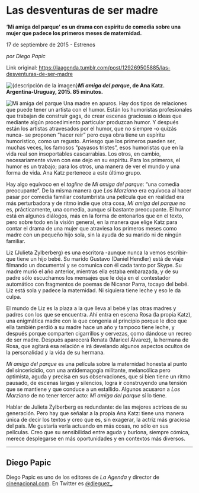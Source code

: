 # Las desventuras de ser madre

**‘Mi amiga del parque’ es un drama con espíritu de comedia sobre una mujer que padece los primeros meses de maternidad.**

17 de septiembre de 2015 - Estrenos

_por Diego Papic_

Link original: https://laagenda.tumblr.com/post/129269505885/las-desventuras-de-ser-madre

![{descripción de la imagen}](https://64.media.tumblr.com/ee46bc8de881aa03be8722413e2de1ac/tumblr_inline_pjzp451uif1t6q87u_500.jpg)***Mi amiga del parque*, de Ana Katz.  
 Argentina-Uruguay, 2015. 85 minutos.**

![Mi amiga del parque](https://64.media.tumblr.com/ee46bc8de881aa03be8722413e2de1ac/tumblr_inline_pjzp451uif1t6q87u_500.jpg) Una madre en apuros. Hay dos tipos de relaciones que puede tener un artista con el humor. Están los humoristas profesionales que trabajan de construir gags, de crear escenas graciosas o ideas que mediante algún procedimiento particular produzcan humor. Y después están los artistas atravesados por el humor, que no siempre -o quizás nunca- se proponen “hacer reír” pero cuya obra tiene un espíritu humorístico, como un regusto. Arriesgo que los primeros pueden ser, muchas veces, los famosos “payasos tristes”, esos humoristas que en la vida real son insoportables cascarrabias. Los otros, en cambio, necesariamente viven con ese dejo en su espíritu. Para los primeros, el humor es un trabajo; para los otros, una manera de ver el mundo y una forma de vida. Ana Katz pertenece a este último grupo.

Hay algo equívoco en el *tagline* de *Mi amiga del parque*: “una comedia preocupante”. De la misma manera que *Los Marziano* era equívoca al hacer pasar por comedia familiar costumbrista una película que en realidad era más perturbadora y de ritmo indie que otra cosa, *Mi amiga del parque* no es, prácticamente, una comedia, aunque sí bastante preocupante. El humor está en algunos diálogos, más en la forma de entonarlos que en el texto, pero sobre todo en la visión general, en la manera que elige Katz para contar el drama de una mujer que atraviesa los primeros meses como madre con un pequeño hijo sola, sin la ayuda de su marido ni de ningún familiar.

Liz (Julieta Zylberberg) es una escritora -aunque nunca la vemos escribir- que tiene un hijo bebé. Su marido Gustavo (Daniel Hendler) está de viaje filmando un documental y se comunica con él cada tanto por Skype. Su madre murió el año anterior, mientras ella estaba embarazada, y de su padre sólo escuchamos los mensajes que le deja en el contestador automático con fragmentos de poemas de Nicanor Parra, tocayo del bebé. Liz está sola y padece la maternidad. Ni siquiera tiene leche y eso le da culpa.

El mundo de Liz es la plaza a la que lleva al bebé y las otras madres y padres con los que se encuentra. Ahí entra en escena Rosa (la propia Katz), una enigmática madre con la que congenia al principio porque le dice que ella también perdió a su madre hace un año y tampoco tiene leche, y después porque comparten cigarrillos y cervezas, como dándose un recreo de ser madre. Después aparecerá Renata (Maricel Álvarez), la hermana de Rosa, que agitará esa relación e irá develando algunos aspectos ocultos de la personalidad y la vida de su hermana.

*Mi amiga del parque* es una película sobre la maternidad honesta al punto del sincericidio, con una antidemagogia militante, melancólica pero optimista, aguda y precisa en sus observaciones, que si bien tiene un ritmo pausado, de escenas largas y silencios, logra ir construyendo una tensión que se mantiene y que conduce a un estallido. Algunos acusaron a *Los Marziano* de no tener tercer acto: *Mi amiga del parque* sí lo tiene.

Hablar de Julieta Zylberberg es redundante: de las mejores actrices de su generación. Pero hay que señalar a la propia Ana Katz: tiene una manera única de decir los textos y creo que es, sin exagerar, la actriz más graciosa del país. Me gustaría verla actuando en más cosas, no sólo en sus películas. Creo que su sensibilidad entre aguda y burlona, siempre cómica, merece desplegarse en más oportunidades y en contextos más diversos.

  




---

 Diego Papic
------------

 Diego Papic es uno de los editores de *La Agenda* y director de [cinenacional.com](http://www.cinenacional.com). En Twitter es [@dieguez\_](http://www.twitter.com/dieguez_). 

